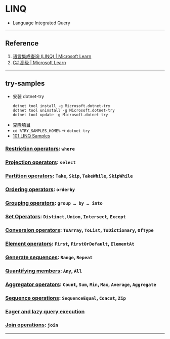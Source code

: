 # LINQ
- Language Integrated Query
---
## Reference
1. [语言集成查询 (LINQ) | Microsoft Learn](https://learn.microsoft.com/zh-cn/dotnet/csharp/linq/)
2. [C# 高级 | Microsoft Learn](https://learn.microsoft.com/zh-cn/shows/c-advanced/)
---
## try-samples
- 安装 dotnet-try
    ```shell
    dotnet tool install -g Microsoft.dotnet-try
    dotnet tool uninstall -g Microsoft.dotnet-try
    dotnet tool update -g Microsoft.dotnet-try
    ```
- [克隆项目](https://github.com/dotnet/try-samples)
- `cd %TRY_SAMPLES_HOME%` → `dotnet try`
- [101 LINQ Samples](https://localhost:6291/101-linq-samples/index.md)
### [Restriction operators](RestrictionOperators.cs): `where`
### [Projection operators](ProjectionOperators.cs): `select`
### [Partition operators](PartitionOperators.cs): `Take`, `Skip`, `TakeWhile`, `SkipWhile`
### [Ordering operators](OrderingOperators.cs): `orderby`
### [Grouping operators](GroupingOperators.cs): `group … by … into`
### [Set Operators](SetOperators.cs): `Distinct`, `Union`, `Intersect`, `Except`
### [Conversion operators](ConversionOperators.cs): `ToArray`, `ToList`, `ToDictionary`, `OfType`
### [Element operators](ElementOperators.cs): `First`, `FirstOrDefault`, `ElementAt`
### [Generate sequences](GenerateSequences.cs): `Range`, `Repeat`
### [Quantifying members](QuantifyingMembers.cs): `Any`, `All`
### [Aggregator operators](AggregatorOperators.cs): `Count`, `Sum`, `Min`, `Max`, `Average`, `Aggregate`
### [Sequence operations](SequenceOperations.cs): `SequenceEqual`, `Concat`, `Zip`
### [Eager and lazy query execution](EagerAndLazyQueryExecution.cs)
### [Join operations](JoinOperations.cs): `join`

---
